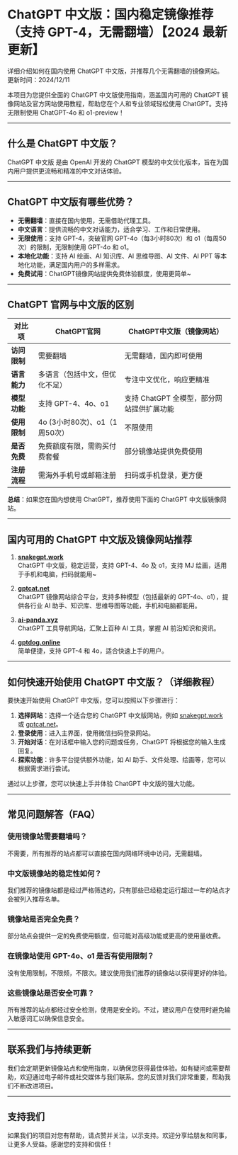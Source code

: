 # ChatGPT 中文版：国内稳定镜像推荐（支持 GPT-4，无需翻墙）【2024 最新更新】

详细介绍如何在国内使用 ChatGPT 中文版，并推荐几个无需翻墙的镜像网站。  
更新时间：2024/12/11

本项目为您提供全面的 ChatGPT 中文版使用指南，涵盖国内可用的 ChatGPT 镜像网站及官方网站使用教程，帮助您在个人和专业领域轻松使用 ChatGPT。支持无限制使用 ChatGPT-4o 和 o1-preview！

---

## 什么是 ChatGPT 中文版？

ChatGPT 中文版 是由 OpenAI 开发的 ChatGPT 模型的中文优化版本，旨在为国内用户提供更流畅和精准的中文对话体验。

---

## ChatGPT 中文版有哪些优势？

- **无需翻墙**：直接在国内使用，无需借助代理工具。  
- **中文语言**：提供流畅的中文对话能力，适合学习、工作和日常使用。  
- **无限使用**：支持 GPT-4，突破官网 GPT-4o（每3小时80次）和 o1（每周50次）的限制，无限制使用 GPT-4o 和 o1。  
- **本地化功能**：支持 AI 绘画、AI 知识库、AI 思维导图、AI 文件、AI PPT 等本地化功能，满足国内用户的多样需求。  
- **免费试用**：ChatGPT镜像网站提供免费体验额度，使用更简单~  

---

## ChatGPT 官网与中文版的区别

| 对比项              | ChatGPT官网            | ChatGPT中文版（镜像网站）          |
|---------------------|------------------------|----------------------------------|
| **访问限制**        | 需要翻墙               | 无需翻墙，国内即可使用             |
| **语言能力**        | 多语言（包括中文，但优化不足）| 专注中文优化，响应更精准           |
| **模型功能**        | 支持 GPT-4、4o、o1      | 支持 ChatGPT 全模型，部分网站提供扩展功能 |
| **使用限制**        | 4o (3小时80次)、o1（1周50次）| 不限使用                          |
| **是否免费**        | 免费额度有限，需购买付费套餐 | 部分镜像站提供免费使用             |
| **注册流程**        | 需海外手机号或邮箱注册   | 扫码或手机登录，更方便             |

**总结**：如果您在国内想使用 ChatGPT，推荐使用下面的 ChatGPT 中文版镜像网站。

---

## 国内可用的 ChatGPT 中文版及镜像网站推荐

1. [**snakegpt.work**](https://snakegpt.work)  
   ChatGPT 中文版，稳定运营，支持 GPT-4、4o 及 o1，支持 MJ 绘画，适用于手机和电脑，扫码就能用~

2. [**gptcat.net**](https://gptcat.net/)  
   ChatGPT 镜像网站综合平台，支持多种模型（包括最新的 GPT-4o、o1），提供各行业 AI 助手、知识库、思维导图等功能，手机和电脑都能用。

3. [**ai-panda.xyz**](https://ai-panda.xyz/login?invite_code=34137c47)  
   ChatGPT 工具导航网站，汇聚上百种 AI 工具，掌握 AI 前沿知识和资讯。

4. [**gptdog.online**](http://gptdog.online/)  
   简单便捷，支持 GPT-4 和 4o，适合快速上手的用户。

---

## 如何快速开始使用 ChatGPT 中文版？（详细教程）

要快速开始使用 ChatGPT 中文版，您可以按照以下步骤进行：

1. **选择网站**：选择一个适合您的 ChatGPT 中文版网站，例如 [snakegpt.work](https://snakegpt.work) 或 [gptcat.net](https://gptcat.net/)。
2. **登录使用**：进入主界面，使用微信扫码登录网站。
3. **开始对话**：在对话框中输入您的问题或任务，ChatGPT 将根据您的输入生成回复。
4. **探索功能**：许多平台提供额外功能，如 AI 助手、文件处理、绘画等，您可以根据需求进行尝试。

通过以上步骤，您可以快速上手并体验 ChatGPT 中文版的强大功能。

---

## 常见问题解答（FAQ）

### 使用镜像站需要翻墙吗？
不需要，所有推荐的站点都可以直接在国内网络环境中访问，无需翻墙。

### 中文版镜像站的稳定性如何？
我们推荐的镜像站都是经过严格筛选的，只有那些已经稳定运行超过一年的站点才会被列入推荐名单。

### 镜像站是否完全免费？
部分站点会提供一定的免费使用额度，但可能对高级功能或更高的使用量收费。

### 在镜像站使用 GPT-4o、o1 是否有使用限制？
没有使用限制，不限频，不限次。建议使用我们推荐的镜像站以获得更好的体验。

### 这些镜像站是否安全可靠？
所有推荐的站点都经过安全检测，使用是安全的。不过，建议用户在使用时避免输入敏感词汇以确保信息安全。

---

## 联系我们与持续更新

我们会定期更新镜像站点和使用指南，以确保您获得最佳体验。如有疑问或需要帮助，欢迎通过电子邮件或社交媒体与我们联系。您的反馈对我们非常重要，帮助我们不断改进项目。

---

## 支持我们

如果我们的项目对您有帮助，请点赞并关注，以示支持。欢迎分享给朋友和同事，让更多人受益。感谢您的支持和信任！
